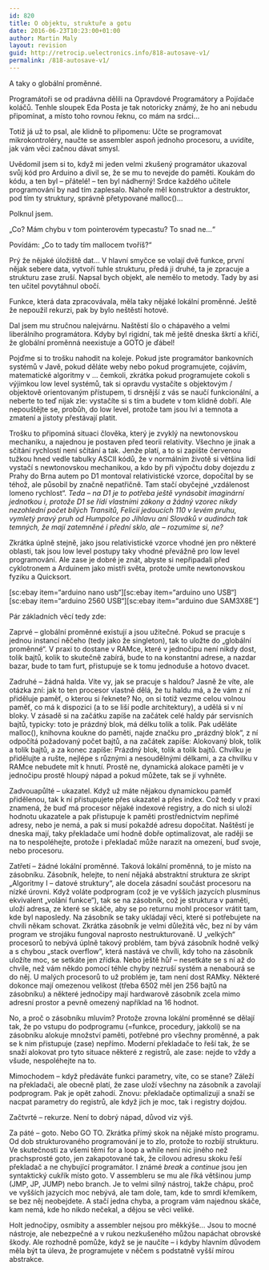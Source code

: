```yaml
---
id: 820
title: O objektu, struktuře a gotu
date: 2016-06-23T10:23:00+01:00
author: Martin Maly
layout: revision
guid: http://retrocip.uelectronics.info/818-autosave-v1/
permalink: /818-autosave-v1/
---
```

A taky o globální proměnné.

Programátoři se od pradávna dělili na Opravdové Programátory a Pojídače koláčů. Tenhle sloupek Eda Posta je tak notoricky známý, že ho ani nebudu připomínat, a místo toho rovnou řeknu, co mám na srdci&#8230;

Totiž já už to psal, ale klidně to připomenu: Učte se programovat mikrokontroléry, naučte se assembler aspoň jednoho procesoru, a uvidíte, jak vám věci začnou dávat smysl.

Uvědomil jsem si to, když mi jeden velmi zkušený programátor ukazoval svůj kód pro Arduino a divil se, že se mu to nevejde do paměti. Koukám do kódu, a ten byl &#8211; přátelé! &#8211; ten byl nádherný! Srdce každého učitele programování by nad tím zaplesalo. Nahoře měl konstruktor a destruktor, pod tím ty struktury, správně přetypované malloc()&#8230;

Polknul jsem.

&#8222;Co? Mám chybu v tom pointerovém typecastu? To snad ne&#8230;&#8220;

Povídám: &#8222;Co to tady tím mallocem tvoříš?&#8220;

Prý že nějaké úložiště dat&#8230; V hlavní smyčce se volají dvě funkce, první nějak sebere data, vytvoří tuhle strukturu, předá ji druhé, ta je zpracuje a strukturu zase zruší. Napsal bych objekt, ale nemělo to metody. Tady by asi ten učitel povytáhnul obočí.

Funkce, která data zpracovávala, měla taky nějaké lokální proměnné. Ještě že nepoužil rekurzi, pak by bylo neštěstí hotové.

Dal jsem mu stručnou nalejvárnu. Naštěstí šlo o chápavého a velmi liberálního programátora. Kdyby byl rigidní, tak mě ještě dneska škrtí a křičí, že globální proměnná neexistuje a GOTO je ďábel!

Pojďme si to trošku nahodit na koleje. Pokud jste programátor bankovních systémů v Javě, pokud děláte weby nebo pokud programujete, cojávím, matematické algoritmy v &#8230; čemkoli, zkrátka pokud programujete cokoli s výjimkou low level systémů, tak si opravdu vystačíte s objektovým / objektově orientovaným přístupem, ti drsnější z vás se naučí funkcionální, a neberte to teď nijak zle: vystačíte si s tím a budete v tom klidně dobří. Ale nepouštějte se, probůh, do low level, protože tam jsou lvi a temnota a zmatení a jistoty přestávají platit.

Trošku to připomíná situaci člověka, který je zvyklý na newtonovskou mechaniku, a najednou je postaven před teorii relativity. Všechno je jinak a sčítání rychlostí není sčítání a tak. Jenže platí, a to si zapište červenou tužkou hned vedle tabulky ASCII kódů, že v normálním životě si většina lidí vystačí s newtonovskou mechanikou, a kdo by při výpočtu doby dojezdu z Prahy do Brna autem po D1 montoval relativistické vzorce, dopočítal by se téhož, ale působil by značně nepatřičně. Tam stačí obyčejné &#8222;vzdálenost lomeno rychlost&#8220;. _Teda &#8211; na D1 je to potřeba ještě vynásobit imaginární jednotkou _i_, protože D1 se řídí vlastními zákony a žádný vzorec nikdy nezohlední počet bílých Transitů, Felicií jedoucích 110 v levém pruhu, vymletý pravý pruh od Humpolce po Jihlavu ani Slováků v audinách tak temných, že mají zatemněné i přední sklo, ale &#8211; rozumíme si, ne?_

Zkrátka úplně stejně, jako jsou relativistické vzorce vhodné jen pro některé oblasti, tak jsou low level postupy taky vhodné převážně pro low level programování. Ale zase je dobré je znát, abyste si nepřipadali před cyklotronem a Arduinem jako mistři světa, protože umíte newtonovskou fyziku a Quicksort.

\[sc:ebay item=&#8220;arduino nano usb&#8220;\]\[sc:ebay item=&#8220;arduino uno USB&#8220;\]\[sc:ebay item=&#8220;arduino 2560 USB&#8220;\]\[sc:ebay item=&#8220;arduino due SAM3X8E&#8220;\]

Pár základních věcí tedy zde:

Zaprvé &#8211; globální proměnné existují a jsou užitečné. Pokud se pracuje s jednou instancí něčeho (tedy jako že singleton), tak to uložte do &#8222;globální proměnné&#8220;. V praxi to dostane v RAMce, které v jednočipu není nikdy dost, tolik bajtů, kolik to skutečně zabírá, bude to na konstantní adrese, a nazdar bazar, bude to tam furt, přistupuje se k tomu jednoduše a hotovo dvacet.

Zadruhé &#8211; žádná halda. Víte vy, jak se pracuje s haldou? Jasně že víte, ale otázka zní: jak to ten procesor vlastně dělá, že tu haldu má, a že vám z ní přiděluje paměť, o kterou si řeknete? No, on si totiž vezme celou volnou paměť, co má k dispozici (a to se liší podle architektury), a udělá si v ní bloky. V zásadě si na začátku zapíše na začátek celé haldy pár servisních bajtů, typicky: toto je prázdný blok, má délku tolik a tolik. Pak uděláte malloc(), knihovna koukne do paměti, najde značku pro &#8222;prázdný blok&#8220;, z ní odpočítá požadovaný počet bajtů, a na začátek zapíše: Alokovaný blok, tolik a tolik bajtů, a za konec zapíše: Prázdný blok, tolik a tolik bajtů. Chvilku je přidělujte a rušte, nejlépe s různými a nesoudělnými délkami, a za chvilku v RAMce nebudete mít k hnutí. Prostě ne, dynamická alokace paměti je v jednočipu prostě hloupý nápad a pokud můžete, tak se jí vyhněte.

Zadvouapůlté &#8211; ukazatel. Když už máte nějakou dynamickou paměť přidělenou, tak k ní přistupujete přes ukazatel a přes index. Což tedy v praxi znamená, že buď má procesor nějaké indexové registry, a do nich si uloží hodnotu ukazatele a pak přistupuje k paměti prostřednictvím nepřímé adresy, nebo je nemá, a pak si musí pokaždé adresu dopočítat. Naštěstí je dneska mají, taky překladače umí hodně dobře optimalizovat, ale raději se na to nespoléhejte, protože i překladač může narazit na omezení, buď svoje, nebo procesoru.

Zatřetí &#8211; žádné lokální proměnné. Taková lokální proměnná, to je místo na zásobníku. Zásobník, helejte, to není nějaká abstraktní struktura ze skript &#8222;Algoritmy I &#8211; datové struktury&#8220;, ale docela zásadní součást procesoru na nízké úrovni. Když voláte podprogram (což je ve vyšších jazycích plusmínus ekvivalent &#8222;volání funkce&#8220;), tak se na zásobník, což je struktura v paměti, uloží adresa, ze které se skáče, aby se po returnu mohl procesor vrátit tam, kde byl naposledy. Na zásobník se taky ukládají věci, které si potřebujete na chvíli někam schovat. Zkrátka zásobník je velmi důležitá věc, bez ní by vám program ve strojáku fungoval naprosto nestrukturovaně. U &#8222;velkých&#8220; procesorů to nebývá úplně takový problém, tam bývá zásobník hodně velký a s chybou &#8222;stack overflow&#8220;, která nastává ve chvíli, kdy toho na zásobník uložíte moc, se setkáte jen zřídka. Nebo ještě hůř &#8211; nesetkáte se s ní až do chvíle, než vám někdo pomocí téhle chyby nezruší systém a nenabourá se do něj. U malých procesorů to už problém je, tam není dost RAMky. Některé dokonce mají omezenou velikost (třeba 6502 měl jen 256 bajtů na zásobníku) a některé jednočipy mají hardwarově zásobník zcela mimo adresní prostor a pevně omezený například na 16 hodnot.

No, a proč o zásobníku mluvím? Protože zrovna lokální proměnné se dělají tak, že po vstupu do podprogramu (=funkce, procedury, jakkoli) se na zásobníku alokuje množství paměti, potřebné pro všechny proměnné, a pak se k nim přistupuje (zase) nepřímo. Moderní překladače to řeší tak, že se snaží alokovat pro tyto situace některé z registrů, ale zase: nejde to vždy a všude, nespoléhejte na to.

Mimochodem &#8211; když předáváte funkci parametry, víte, co se stane? Záleží na překladači, ale obecně platí, že zase uloží všechny na zásobník a zavolají podprogram. Pak je opět zahodí. Znovu: překladače optimalizují a snaží se nacpat parametry do registrů, ale když jich je moc, tak i registry dojdou.

Začtvrté &#8211; rekurze. Není to dobrý nápad, důvod viz výš.

Za páté &#8211; goto. Nebo GO TO. Zkrátka přímý skok na nějaké místo programu. Od dob strukturovaného programování je to zlo, protože to rozbíjí strukturu. Ve skutečnosti za všemi těmi for a loop a while není nic jiného než prachsprosté goto, jen zakapotované tak, že cílovou adresu skoku řeší překladač a ne chybující programátor. I známé _break_ a _continue_ jsou jen syntaktický cukřík místo goto. V assembleru se mu ale říká většinou jump (JMP, JP, JUMP) nebo branch. Je to velmi silný nástroj, takže chápu, proč ve vyšších jazycích moc nebývá, ale tam dole, tam, kde to smrdí křemíkem, se bez něj neobejdete. A stačí jedna chyba, a program vám najednou skáče, kam nemá, kde ho nikdo nečekal, a dějou se věci veliké.

Holt jednočipy, osmibity a assembler nejsou pro měkkýše&#8230; Jsou to mocné nástroje, ale nebezpečné a v rukou nezkušeného můžou napáchat obrovské škody. Ale rozhodně pomůže, když se je naučíte &#8211; i kdyby hlavním důvodem měla být ta úleva, že programujete v něčem s podstatně vyšší mírou abstrakce.